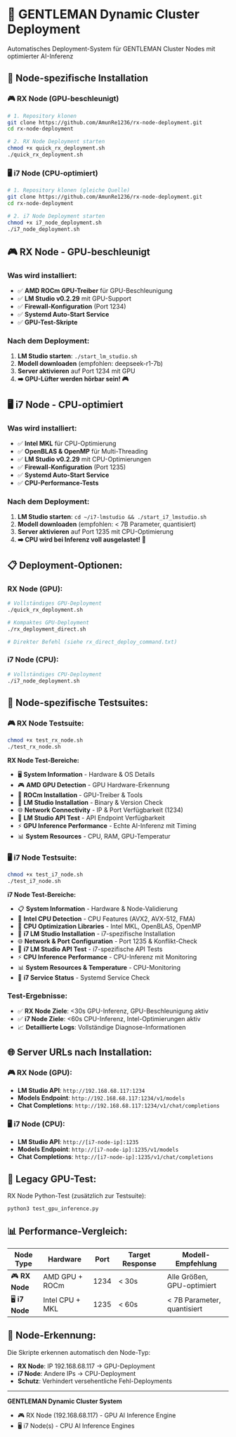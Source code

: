 # 🚀 GENTLEMAN Dynamic Cluster Deployment

Automatisches Deployment-System für GENTLEMAN Cluster Nodes mit optimierter AI-Inferenz

## 🎯 Node-spezifische Installation

### 🎮 RX Node (GPU-beschleunigt)
```bash
# 1. Repository klonen
git clone https://github.com/AmunRe1236/rx-node-deployment.git
cd rx-node-deployment

# 2. RX Node Deployment starten
chmod +x quick_rx_deployment.sh
./quick_rx_deployment.sh
```

### 🖥️ i7 Node (CPU-optimiert)
```bash
# 1. Repository klonen (gleiche Quelle)
git clone https://github.com/AmunRe1236/rx-node-deployment.git
cd rx-node-deployment

# 2. i7 Node Deployment starten
chmod +x i7_node_deployment.sh
./i7_node_deployment.sh
```

## 🎮 RX Node - GPU-beschleunigt

### Was wird installiert:
- ✅ **AMD ROCm GPU-Treiber** für GPU-Beschleunigung
- ✅ **LM Studio v0.2.29** mit GPU-Support  
- ✅ **Firewall-Konfiguration** (Port 1234)
- ✅ **Systemd Auto-Start Service**
- ✅ **GPU-Test-Skripte**

### Nach dem Deployment:
1. **LM Studio starten**: `./start_lm_studio.sh`
2. **Modell downloaden** (empfohlen: deepseek-r1-7b)
3. **Server aktivieren** auf Port 1234 mit GPU
4. **➡️ GPU-Lüfter werden hörbar sein! 🎮**

## 🖥️ i7 Node - CPU-optimiert

### Was wird installiert:
- ✅ **Intel MKL** für CPU-Optimierung
- ✅ **OpenBLAS & OpenMP** für Multi-Threading
- ✅ **LM Studio v0.2.29** mit CPU-Optimierungen
- ✅ **Firewall-Konfiguration** (Port 1235)
- ✅ **Systemd Auto-Start Service**
- ✅ **CPU-Performance-Tests**

### Nach dem Deployment:
1. **LM Studio starten**: `cd ~/i7-lmstudio && ./start_i7_lmstudio.sh`
2. **Modell downloaden** (empfohlen: < 7B Parameter, quantisiert)
3. **Server aktivieren** auf Port 1235 mit CPU-Optimierung
4. **➡️ CPU wird bei Inferenz voll ausgelastet! 🧠**

## 📋 Deployment-Optionen:

### RX Node (GPU):
```bash
# Vollständiges GPU-Deployment
./quick_rx_deployment.sh

# Kompaktes GPU-Deployment  
./rx_deployment_direct.sh

# Direkter Befehl (siehe rx_direct_deploy_command.txt)
```

### i7 Node (CPU):
```bash
# Vollständiges CPU-Deployment
./i7_node_deployment.sh
```

## 🧪 Node-spezifische Testsuites:

### 🎮 RX Node Testsuite:
```bash
chmod +x test_rx_node.sh
./test_rx_node.sh
```

**RX Node Test-Bereiche:**
- 🖥️  **System Information** - Hardware & OS Details
- 🎮 **AMD GPU Detection** - GPU Hardware-Erkennung
- 🔧 **ROCm Installation** - GPU-Treiber & Tools
- 🤖 **LM Studio Installation** - Binary & Version Check
- 🌐 **Network Connectivity** - IP & Port Verfügbarkeit (1234)
- 🔗 **LM Studio API Test** - API Endpoint Verfügbarkeit
- ⚡ **GPU Inference Performance** - Echte AI-Inferenz mit Timing
- 📊 **System Resources** - CPU, RAM, GPU-Temperatur

### 🖥️ i7 Node Testsuite:
```bash
chmod +x test_i7_node.sh
./test_i7_node.sh
```

**i7 Node Test-Bereiche:**
- 📋 **System Information** - Hardware & Node-Validierung
- 🧠 **Intel CPU Detection** - CPU Features (AVX2, AVX-512, FMA)
- 🔧 **CPU Optimization Libraries** - Intel MKL, OpenBLAS, OpenMP
- 🤖 **i7 LM Studio Installation** - i7-spezifische Installation
- 🌐 **Network & Port Configuration** - Port 1235 & Konflikt-Check
- 🔗 **i7 LM Studio API Test** - i7-spezifische API Tests
- ⚡ **CPU Inference Performance** - CPU-Inferenz mit Monitoring
- 📊 **System Resources & Temperature** - CPU-Monitoring
- 🔧 **i7 Service Status** - Systemd Service Check

### Test-Ergebnisse:
- ✅ **RX Node Ziele**: <30s GPU-Inferenz, GPU-Beschleunigung aktiv
- ✅ **i7 Node Ziele**: <60s CPU-Inferenz, Intel-Optimierungen aktiv
- 📈 **Detaillierte Logs**: Vollständige Diagnose-Informationen

## 🌐 Server URLs nach Installation:

### 🎮 RX Node (GPU):
- **LM Studio API**: `http://192.168.68.117:1234`
- **Models Endpoint**: `http://192.168.68.117:1234/v1/models`
- **Chat Completions**: `http://192.168.68.117:1234/v1/chat/completions`

### 🖥️ i7 Node (CPU):
- **LM Studio API**: `http://[i7-node-ip]:1235`
- **Models Endpoint**: `http://[i7-node-ip]:1235/v1/models`
- **Chat Completions**: `http://[i7-node-ip]:1235/v1/chat/completions`

## 🧪 Legacy GPU-Test:

RX Node Python-Test (zusätzlich zur Testsuite):
```bash
python3 test_gpu_inference.py
```

## 📊 Performance-Vergleich:

| Node Type | Hardware | Port | Target Response | Modell-Empfehlung |
|-----------|----------|------|-----------------|-------------------|
| 🎮 **RX Node** | AMD GPU + ROCm | 1234 | < 30s | Alle Größen, GPU-optimiert |
| 🖥️ **i7 Node** | Intel CPU + MKL | 1235 | < 60s | < 7B Parameter, quantisiert |

## 🔧 Node-Erkennung:

Die Skripte erkennen automatisch den Node-Typ:
- **RX Node**: IP 192.168.68.117 → GPU-Deployment
- **i7 Node**: Andere IPs → CPU-Deployment
- **Schutz**: Verhindert versehentliche Fehl-Deployments

---

**GENTLEMAN Dynamic Cluster System**  
- 🎮 RX Node (192.168.68.117) - GPU AI Inference Engine  
- 🖥️ i7 Node(s) - CPU AI Inference Engines 